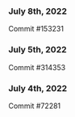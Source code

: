### July 8th, 2022

Commit #153231

### July 5th, 2022

Commit #314353


### July 4th, 2022

Commit #72281
